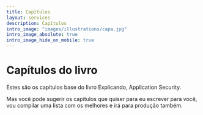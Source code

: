 ```yaml
---
title: Capítulos
layout: services
description: Capítulos
intro_image: "images/illustrations/capa.jpg"
intro_image_absolute: true
intro_image_hide_on_mobile: true
---
```


# Capítulos do livro

Estes são os capítulos base do livro Explicando, Application Security.

Mas você pode sugerir os capítulos que quiser para eu escrever para você, 
vou compilar uma lista com os melhores e irá para produção também.